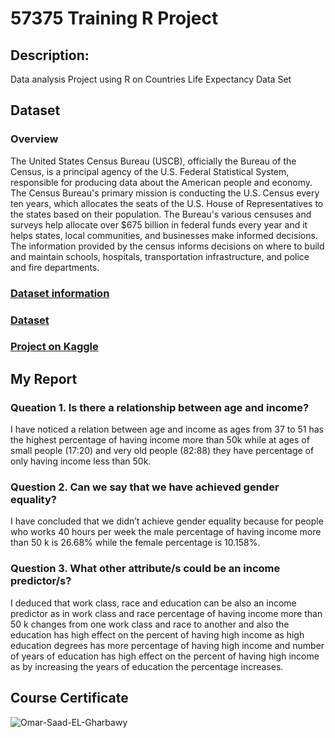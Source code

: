 # 57375 Training R Project
## Description: 
Data analysis Project using R on Countries Life Expectancy Data Set
## Dataset
### Overview  
The United States Census Bureau (USCB), officially the Bureau of the Census, is a principal agency of the U.S. Federal Statistical System, responsible for producing data about the American people and economy. The Census Bureau's primary mission is conducting the U.S. Census every ten years, which allocates the seats of the U.S. House of Representatives to the states based on their population. The Bureau's various censuses and surveys help allocate over $675 billion in federal funds every year and it helps states, local communities, and businesses make informed decisions. The information provided by the census informs decisions on where to build and maintain schools, hospitals, transportation infrastructure, and police and fire departments.
### [Dataset information](https://github.com/Omar-Saad-ELGharbawy/R_Project/blob/main/Dataset%20Information.pdf)
### [Dataset](https://github.com/Omar-Saad-ELGharbawy/R_Project/blob/main/census_income_original_2.csv)
### [Project on Kaggle](https://www.kaggle.com/datasets/brendan45774/countries-life-expectancy?datasetId=1380016)
## My Report
### Queation 1. Is there a relationship between age and income?  
I have noticed a relation between age and income as ages from 37 to 51 has the highest percentage of having income more than 50k while at ages of small people (17:20) and very old people (82:88) they have percentage of only having income less than 50k.
### Question 2. Can we say that we have achieved gender equality? 
I have concluded that we didn’t achieve gender equality because for people who works 40 hours per week the male percentage of having income more than 50 k is 26.68% while the female percentage is 10.158%.
### Question 3. What other attribute/s could be an income predictor/s?
I deduced that work class, race and education can be also an income predictor as in work class and race percentage of having income more than 50 k changes from one work class and race to another and also the education has high effect on the percent of having high income as high education degrees has more percentage of having high income and number of years of education has high effect on the percent of having high income as by increasing the years of education the percentage increases.
## Course Certificate
![Omar-Saad-EL-Gharbawy](https://user-images.githubusercontent.com/84602951/187909316-2f03ad67-38c4-46e0-81dd-3f4dc2586de4.jpg)


